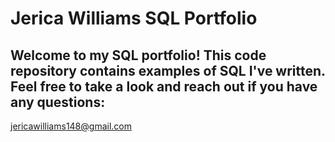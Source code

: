 # Jerica Williams SQL Portfolio

## Welcome to my SQL portfolio! This code repository contains examples of SQL I've written. Feel free to take a look and reach out if you have any questions:
jericawilliams148@gmail.com

